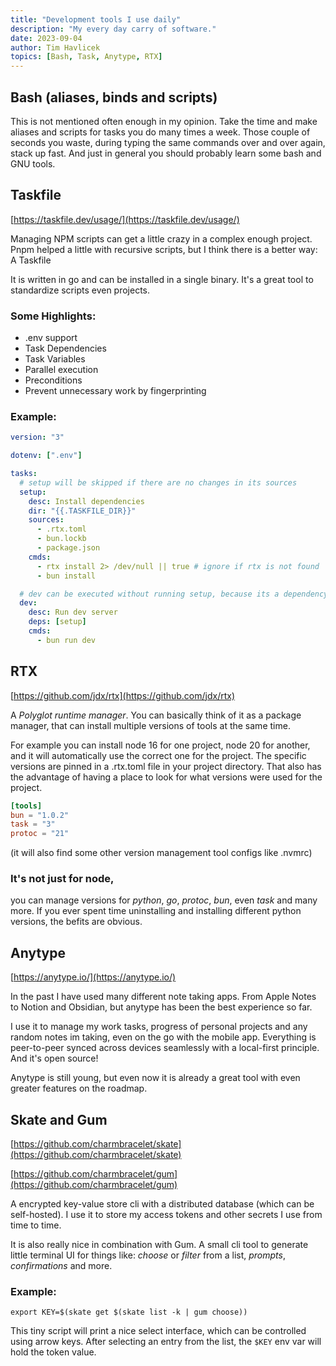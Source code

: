 ```yaml
---
title: "Development tools I use daily"
description: "My every day carry of software."
date: 2023-09-04
author: Tim Havlicek
topics: [Bash, Task, Anytype, RTX]
---
```


## Bash (aliases, binds and scripts)

This is not mentioned often enough in my opinion.
Take the time and make aliases and scripts for tasks you do many times a week.
Those couple of seconds you waste, during typing the same commands over and over again, stack up fast.
And just in general you should probably learn some bash and GNU tools.

## Taskfile

[https://taskfile.dev/usage/](https://taskfile.dev/usage/)

Managing NPM scripts can get a little crazy in a complex enough project. Pnpm helped a little with recursive scripts, but I think there is a better way: A Taskfile

It is written in go and can be installed in a single binary. It's a great tool to standardize scripts even projects.

### Some Highlights:

- .env support
- Task Dependencies
- Task Variables
- Parallel execution
- Preconditions
- Prevent unnecessary work by fingerprinting

### Example:

```yaml
version: "3"

dotenv: [".env"]

tasks:
  # setup will be skipped if there are no changes in its sources
  setup:
    desc: Install dependencies
    dir: "{{.TASKFILE_DIR}}"
    sources:
      - .rtx.toml
      - bun.lockb
      - package.json
    cmds:
      - rtx install 2> /dev/null || true # ignore if rtx is not found
      - bun install

  # dev can be executed without running setup, because its a dependency
  dev:
    desc: Run dev server
    deps: [setup]
    cmds:
      - bun run dev
```

## RTX

[https://github.com/jdx/rtx](https://github.com/jdx/rtx)

A _Polyglot runtime manager_. You can basically think of it as a package manager,
that can install multiple versions of tools at the same time.

For example you can install node 16 for one project, node 20 for another, and it will automatically use the correct one for the project. The specific versions are pinned in a .rtx.toml file in your project directory.
That also has the advantage of having a place to look for what versions were used for the project.

```toml
[tools]
bun = "1.0.2"
task = "3"
protoc = "21"
```

(it will also find some other version management tool configs like .nvmrc)

### It's not just for node,

you can manage versions for _python_, _go_, _protoc_, _bun_, even _task_ and many more.
If you ever spent time uninstalling and installing different python versions, the befits are obvious.

## Anytype

[https://anytype.io/](https://anytype.io/)

In the past I have used many different note taking apps.
From Apple Notes to Notion and Obsidian, but anytype has been the best experience so far.

I use it to manage my work tasks, progress of personal projects and any random notes im taking, even on the go with the mobile app. Everything is peer-to-peer synced across devices seamlessly with a local-first principle. And it's open source!

Anytype is still young, but even now it is already a great tool with even greater features on the roadmap.

## Skate and Gum

[https://github.com/charmbracelet/skate](https://github.com/charmbracelet/skate)

[https://github.com/charmbracelet/gum](https://github.com/charmbracelet/gum)

A encrypted key-value store cli with a distributed database (which can be self-hosted).
I use it to store my access tokens and other secrets I use from time to time.

It is also really nice in combination with Gum.
A small cli tool to generate little terminal UI for things like: _choose_ or _filter_ from a list, _prompts_, _confirmations_ and more.

### Example:

```
export KEY=$(skate get $(skate list -k | gum choose))
```

This tiny script will print a nice select interface, which can be controlled using arrow keys.
After selecting an entry from the list, the `$KEY` env var will hold the token value.
